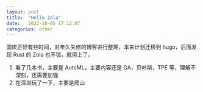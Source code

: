 ```yaml
---
layout: post
title:  "Hello Zola"
date:   2022-10-05 17:12:07
categories: other
---
```

国庆正好有些时间，对年久失修的博客进行整理，本来计划迁移到 hugo，后面发现 Rust 的 Zola 也不错，就用上了。
1. 看了几本书，主要是 AutoML，主要内容还是 GA，贝叶斯，TPE 等，理解不深刻，还需要加强
2. 在深圳玩了一下，主要是爬山